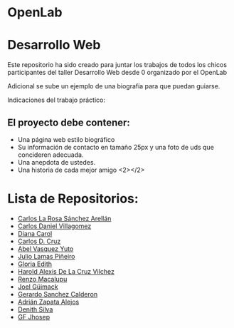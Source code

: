 [id]:#.
[id2]: https://github.com/Ryuunofire27/PaginaWebAnime
[id3]:#
[id4]:#
[id5]:#
[id6]:#
[id7]: https://github.com/gloriainga/DesarrolloWebOpenlab
[id8]:#
[id9]:#
[id10]:#
[id11]:#
[id12]:#
[id13]:#
[id14]:#
# OpenLab 
Desarrollo Web
==========
Este repositorio ha sido creado para juntar los trabajos de todos los chicos participantes del taller Desarrollo Web desde 0 organizado por el OpenLab

Adicional se sube un ejemplo de una biografía para que puedan guiarse.

Indicaciones del trabajo práctico:

## El proyecto debe contener:
+ Una página web estilo biográfico
+ Su información de contacto en tamaño 25px y una foto de uds que concideren adecuada.
+ Una anepdota de ustedes.
+ Una historia de cada mejor amigo <2></2>


Lista de Repositorios:
==========
+ [Carlos La Rosa Sánchez Arellán][id]
+ [Carlos Daniel Villagomez][id2]
+ [Diana Carol][id3]
+ [Carlos D. Cruz][id4]
+ [Abel Vasquez Yuto][id5]
+ [Julio Lamas Piñeiro][id6]
+ [Gloria Edith][id7]
+ [Harold Alexis De La Cruz Vilchez][id8]
+ [Renzo Macalupu][id9]
+ [Joel Güimack][id10]
+ [Gerardo Sanchez Calderon][id11]
+ [Adrián Zapata Alejos][id12]
+ [Denith Silva][id13]
+ [GF Jhosep][id14]
